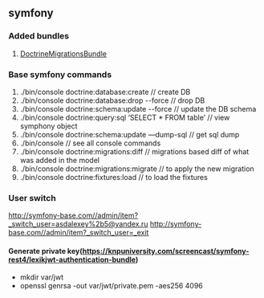 ## symfony

### Added bundles
1. [DoctrineMigrationsBundle](http://symfony.com/doc/current/bundles/DoctrineMigrationsBundle/index.html)

### Base symfony commands
1. ./bin/console doctrine:database:create // create DB
2. ./bin/console doctrine:database:drop --force // drop DB
3. ./bin/console doctrine:schema:update --force  // update the DB schema
4. ./bin/console doctrine:query:sql ‘SELECT * FROM table’  // view symphony object
5. ./bin/console doctrine:schema:update —dump-sql  // get sql dump
6. ./bin/console  // see all console commands
7. ./bin/console doctrine:migrations:diff // migrations based diff of what was added in the model
8. ./bin/console doctrine:migrations:migrate // to apply the new migration
9. ./bin/console doctrine:fixtures:load // to load the fixtures

### User switch
http://symfony-base.com//admin/item?_switch_user=asdalexey%2b5@yandex.ru
http://symfony-base.com//admin/item?_switch_user=_exit

#### Generate private key(https://knpuniversity.com/screencast/symfony-rest4/lexikjwt-authentication-bundle)
- mkdir var/jwt
- openssl genrsa -out var/jwt/private.pem -aes256 4096
